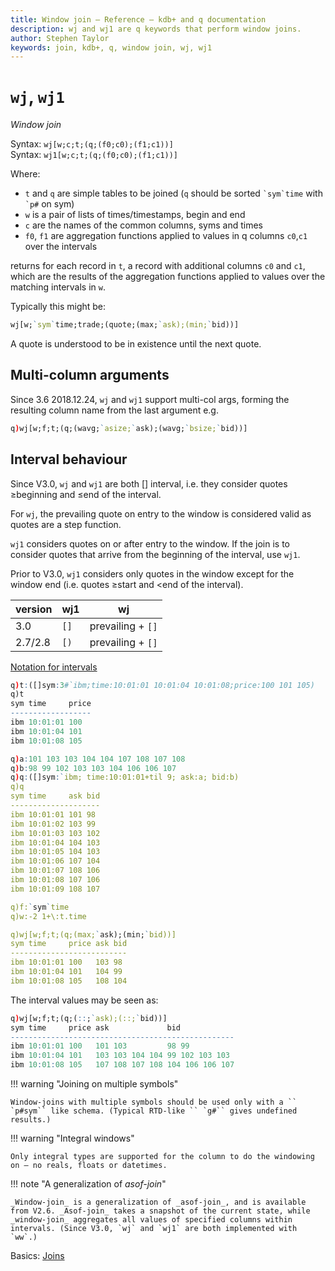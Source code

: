 ```yaml
---
title: Window join – Reference – kdb+ and q documentation
description: wj and wj1 are q keywords that perform window joins.
author: Stephen Taylor
keywords: join, kdb+, q, window join, wj, wj1
---
```

# `wj`, `wj1` 





_Window join_

Syntax: `wj[w;c;t;(q;(f0;c0);(f1;c1))]`  
Syntax: `wj1[w;c;t;(q;(f0;c0);(f1;c1))]`

Where:

-   `t` and `q` are simple tables to be joined (`q` should be sorted `` `sym`time `` with `` `p# `` on sym)
-   `w` is a pair of lists of times/timestamps, begin and end
-   `c` are the names of the common columns, syms and times
-   `f0`, `f1` are aggregation functions applied to values in q columns `c0`,`c1` over the intervals

returns for each record in `t`, a record with additional columns `c0` and `c1`, which are the results of the aggregation functions applied to values over the matching intervals in `w`.

Typically this might be:

```q
wj[w;`sym`time;trade;(quote;(max;`ask);(min;`bid))]
```

A quote is understood to be in existence until the next quote.


## Multi-column arguments 

Since 3.6 2018.12.24, `wj` and `wj1` support multi-col args, forming the resulting column name from the last argument e.g.

```q
q)wj[w;f;t;(q;(wavg;`asize;`ask);(wavg;`bsize;`bid))]
```


## Interval behaviour

Since V3.0, `wj` and `wj1` are both \[\] interval, i.e. they consider quotes ≥beginning and ≤end of the interval.

For `wj`, the prevailing quote on entry to the window is considered valid as quotes are a step function.

`wj1` considers quotes on or after entry to the window. If the join is to consider quotes that arrive from the beginning of the interval, use `wj1`.

Prior to V3.0, `wj1` considers only quotes in the window except for the window end (i.e. quotes ≥start and &lt;end of the interval).

| version | wj1  |  wj               |
|---------|------|-------------------|
| 3.0     | `[]` | prevailing + `[]` |
| 2.7/2.8 | `[)` | prevailing + `[]` |

<i class="fab fa-wikipedia-w"></i>
[Notation for intervals](https://en.wikipedia.org/wiki/Interval_(mathematics)#Notations_for_intervals "Wikipedia")


```q
q)t:([]sym:3#`ibm;time:10:01:01 10:01:04 10:01:08;price:100 101 105)
q)t
sym time     price
------------------
ibm 10:01:01 100
ibm 10:01:04 101
ibm 10:01:08 105

q)a:101 103 103 104 104 107 108 107 108
q)b:98 99 102 103 103 104 106 106 107
q)q:([]sym:`ibm; time:10:01:01+til 9; ask:a; bid:b)
q)q
sym time     ask bid
--------------------
ibm 10:01:01 101 98
ibm 10:01:02 103 99
ibm 10:01:03 103 102
ibm 10:01:04 104 103
ibm 10:01:05 104 103
ibm 10:01:06 107 104
ibm 10:01:07 108 106
ibm 10:01:08 107 106
ibm 10:01:09 108 107

q)f:`sym`time
q)w:-2 1+\:t.time

q)wj[w;f;t;(q;(max;`ask);(min;`bid))]
sym time     price ask bid
--------------------------
ibm 10:01:01 100   103 98
ibm 10:01:04 101   104 99
ibm 10:01:08 105   108 104
```

The interval values may be seen as:

```q
q)wj[w;f;t;(q;(::;`ask);(::;`bid))]
sym time     price ask             bid
--------------------------------------------------
ibm 10:01:01 100   101 103         98 99
ibm 10:01:04 101   103 103 104 104 99 102 103 103
ibm 10:01:08 105   107 108 107 108 104 106 106 107
```


!!! warning "Joining on multiple symbols"

    Window-joins with multiple symbols should be used only with a `` `p#sym`` like schema. (Typical RTD-like `` `g#`` gives undefined results.) 

!!! warning "Integral windows"

    Only integral types are supported for the column to do the windowing on – no reals, floats or datetimes.

!!! note "A generalization of _asof-join_"

    _Window-join_ is a generalization of _asof-join_, and is available from V2.6. _Asof-join_ takes a snapshot of the current state, while _window-join_ aggregates all values of specified columns within intervals. (Since V3.0, `wj` and `wj1` are both implemented with `ww`.)



<i class="far fa-hand-point-right"></i> 
Basics: [Joins](../basics/joins.md)


